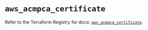 # `aws_acmpca_certificate`

Refer to the Terraform Registry for docs: [`aws_acmpca_certificate`](https://registry.terraform.io/providers/hashicorp/aws/5.77.0/docs/resources/acmpca_certificate).
